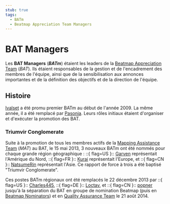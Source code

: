 ```yaml
---
stub: true
tags:
  - BATm
  - Beatmap Appreciation Team Managers
---
```


# BAT Managers

Les **BAT Managers** (***BATm***) étaient les leaders de la [Beatmap Appreciation Team](/wiki/Modding/Beatmap_Appreciation_Team) (*BAT*). Ils étaient responsables de la gestion et de l'encadrement des membres de l'équipe, ainsi que de la sensibilisation aux annonces importantes et de la définition des objectifs et de la direction de l'équipe.

## Histoire

[Ivalset](https://osu.ppy.sh/users/827) a été promu premier BATm au début de l'année 2009. La même année, il a été remplacé par [Pasonia](https://osu.ppy.sh/users/43345). Leurs rôles initiaux étaient d'organiser et d'exécuter la promotion des BAT.

### Triumvir Conglomerate

Suite à la promotion de tous les membres actifs de la [Mapping Assistance Team](/wiki/Modding/Mapping_Assistance_Team) (*MAT*) au BAT, le 15 mai 2013, 3 nouveaux BATm ont été nommés pour chaque grande région géographique : ::{ flag=US }:: [Garven](https://osu.ppy.sh/users/244216) représentait l'Amérique du Nord, ::{ flag=FR }:: [Kurai](https://osu.ppy.sh/users/77089) représentait l'Europe, et ::{ flag=CN }:: [NatsumeRin](https://osu.ppy.sh/users/151679) représentait l'Asie. Ce rapport de force à trois a été baptisé "Triumvir Conglomerate".

Ces postes BATm régionaux ont été remplacés le 22 décembre 2013 par ::{ flag=US }:: [Charles445](https://osu.ppy.sh/users/85000), ::{ flag=DE }:: [Loctav](https://osu.ppy.sh/users/71366), et ::{ flag=CN }:: [popner](https://osu.ppy.sh/users/759860) jusqu'à la séparation du BAT en groupe de nomination Beatmap (puis en [Beatmap Nominators](/wiki/People/The_Team/Beatmap_Nominators)) et en [Quality Assurance Team](/wiki/Modding/Quality_Assurance_Team) le 21 août 2014.
